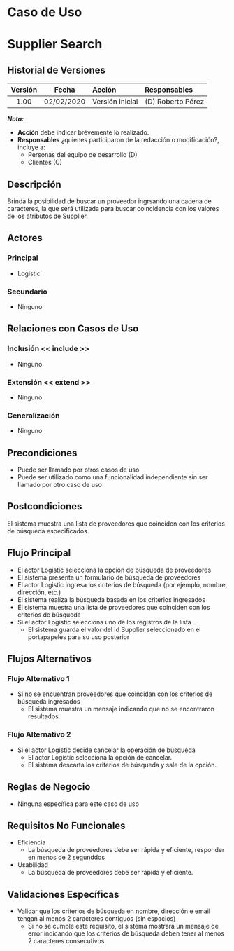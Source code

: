 # Caso de Uso
# Supplier Search

## Historial de Versiones
|Versión   | Fecha    | Acción                            |Responsables             |
|:--------:|:--------:|:----------------------------------|:------------------------|
|1.00      |02/02/2020|Versión inicial                    |(D) Roberto Pérez        |

**_Nota:_**
* **Acción** debe indicar brévemente lo realizado.
* **Responsables** ¿quienes participaron de la redacción o modificación?, incluye a:
    * Personas del equipo de desarrollo (D)
    * Clientes (C)

## Descripción
Brinda la posibilidad de buscar un proveedor ingrsando una cadena de caracteres, la que será utilizada para buscar coincidencia con los valores de los atributos de Supplier.

## Actores
### Principal
* Logistic

### Secundario
* Ninguno

## Relaciones con Casos de Uso
### Inclusión << include >>
* Ninguno

### Extensión << extend >>
* Ninguno
        
### Generalización
* Ninguno

## Precondiciones
* Puede ser llamado por otros casos de uso
* Puede ser utilizado como una funcionalidad independiente sin ser llamado por otro caso de uso

## Postcondiciones
El sistema muestra una lista de proveedores que coinciden con los criterios de búsqueda especificados.

## Flujo Principal
* El actor Logistic selecciona la opción de búsqueda de proveedores
* El sistema presenta un formulario de búsqueda de proveedores
* El actor Logistic ingresa los criterios de búsqueda (por ejemplo, nombre, dirección, etc.)
* El sistema realiza la búsqueda basada en los criterios ingresados
* El sistema muestra una lista de proveedores que coinciden con los criterios de búsqueda
* Si el actor Logistic selecciona uno de los registros de la lista
    * El sistema guarda el valor del Id Supplier seleccionado en el portapapeles para su uso posterior

## Flujos Alternativos 
### Flujo Alternativo 1
* Si no se encuentran proveedores que coincidan con los criterios de búsqueda ingresados
    * El sistema muestra un mensaje indicando que no se encontraron resultados.

### Flujo Alternativo 2
* Si el actor Logistic decide cancelar la operación de búsqueda
    * El actor Logistic selecciona la opción de cancelar.
    * El sistema descarta los criterios de búsqueda y sale de la opción.

## Reglas de Negocio
* Ninguna específica para este caso de uso

## Requisitos No Funcionales
* Eficiencia
    * La búsqueda de proveedores debe ser rápida y eficiente, responder en menos de 2 segunddos
* Usabilidad
    * La búsqueda de proveedores debe ser rápida y eficiente.

## Validaciones Específicas
* Validar que los criterios de búsqueda en nombre, dirección e email tengan al menos 2 caracteres contiguos (sin espacios)
    * Si no se cumple este requisito, el sistema mostrará un mensaje de error indicando que los criterios de búsqueda deben tener al menos 2 caracteres consecutivos.
